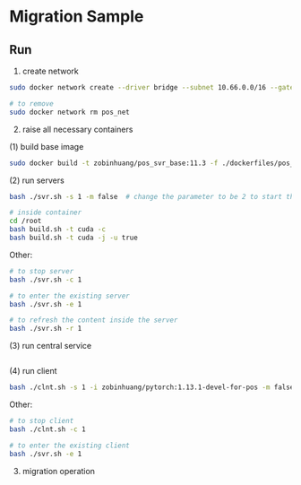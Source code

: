 # Migration Sample

## Run

1. create network

```bash
sudo docker network create --driver bridge --subnet 10.66.0.0/16 --gateway 10.66.0.1 pos_net

# to remove
sudo docker network rm pos_net
```

2. raise all necessary containers

(1) build base image

```bash
sudo docker build -t zobinhuang/pos_svr_base:11.3 -f ./dockerfiles/pos_svr_base_cuda_11_3.Dockerfile .
```

(2) run servers

```bash
bash ./svr.sh -s 1 -m false  # change the parameter to be 2 to start the second sever

# inside container
cd /root
bash build.sh -t cuda -c
bash build.sh -t cuda -j -u true
```

Other:

```bash
# to stop server
bash ./svr.sh -c 1

# to enter the existing server
bash ./svr.sh -e 1

# to refresh the content inside the server
bash ./svr.sh -r 1
```

(3) run central service

```bash

```

(4) run client

```bash
bash ./clnt.sh -s 1 -i zobinhuang/pytorch:1.13.1-devel-for-pos -m false
```

Other:

```bash
# to stop client
bash ./clnt.sh -c 1

# to enter the existing client
bash ./svr.sh -e 1
```

3. migration operation
